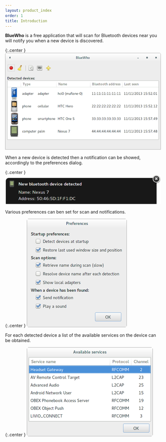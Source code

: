 ```yaml
---
layout: product_index
order: 1
title: Introduction
---
```

**BlueWho** is a free application that will scan for Bluetooth devices near you
will notify you when a new device is discovered.

{:.center }
![Main window](/resources/bluewho/archive/latest/english/main.png)

When a new device is detected then a notification can be showed, accordingly to
the preferences dialog.

{:.center }
![Notification](/resources/bluewho/archive/latest/english/notification.png)

Various preferences can ben set for scan and notifications.

{:.center }
![Preferences dialog](/resources/bluewho/archive/latest/english/preferences.png)

For each detected device a list of the available services on the device can be
obtained.

{:.center }
![Services dialog](/resources/bluewho/archive/latest/english/services.png)

